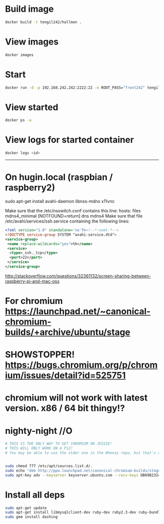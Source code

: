 # Build image
```bash
docker build -t tengil242/hallmon .
```
# View images
```bash
docker images
```
# Start
```bash
docker run -d -p 192.168.242.242:2222:22 -e ROOT_PASS="front242" tengil242/hallmon
```
# View started
```bash
docker ps -a
```
# View logs for started container
```bash
docker logs <id>
```
---

# On hugin.local (raspbian / raspberry2)

sudo apt-get install avahi-daemon libnss-mdns x11vnc

Make sure that the /etc/nsswitch.conf contains this line:
  hosts: files mdns4_minimal [NOTFOUND=return] dns mdns4
Make sure that file  /etc/avahi/services/ssh.service containing the following lines:

```xml
<?xml version="1.0" standalone='no'?><!--*-nxml-*-->
<!DOCTYPE service-group SYSTEM "avahi-service.dtd">
<service-group>
 <name replace-wildcards="yes">%h</name>
 <service>
  <type>_ssh._tcp</type>
  <port>22</port>
 </service>
</service-group>
```

http://stackoverflow.com/questions/32361132/screen-sharing-between-raspberry-pi-and-mac-osx

# For chromium https://launchpad.net/~canonical-chromium-builds/+archive/ubuntu/stage

# SHOWSTOPPER! https://bugs.chromium.org/p/chromium/issues/detail?id=525751
# chromium will not work with latest version. x86 / 64 bit thingy!?
# nighty-night  //O

```bash
# THIS IS THE ONLY WAY TO GET CHROMIUM ON JESSIE!
# THIS WILL ONLY WORK ON A Pi2!
# You may be able to use the older one in the Wheezy repo, but that's v22


sudo chmod 777 /etc/apt/sources.list.d/.
sudo echo "deb http://ppa.launchpad.net/canonical-chromium-builds/stage/ubuntu wheezy main" > /etc/apt/sources.list.d/chromium-ppa.list
sudo apt-key adv --keyserver keyserver.ubuntu.com --recv-keys DB69B232436DAC4B50BDC59E4E1B983C5B393194
```

# Install all deps
```bash
sudo apt-get update
sudo apt-get install libmysqlclient-dev ruby-dev ruby2.3-dev ruby-bundler nodejs build-essential gcc libxml2 libxml2-dev libxslt1-dev htop chromium-browser
sudo gem install dashing

```
